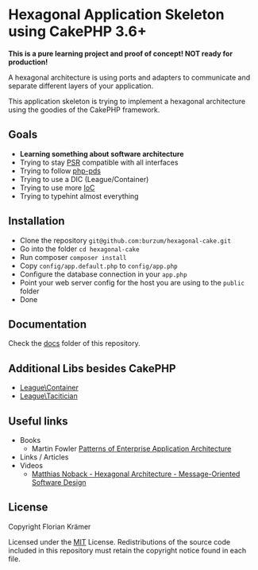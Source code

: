 # Hexagonal Application Skeleton using CakePHP 3.6+

**This is a pure learning project and proof of concept! NOT ready for production!**

A hexagonal architecture is using ports and adapters to communicate and separate different layers of your application.

This application skeleton is trying to implement a hexagonal architecture using the goodies of the CakePHP framework.

## Goals

* **Learning something about software architecture**
* Trying to stay [PSR](https://www.php-fig.org/psr/) compatible with all interfaces
* Trying to follow [php-pds](https://github.com/php-pds/skeleton)
* Trying to use a DIC (League/Container)
* Trying to use more [IoC](https://en.wikipedia.org/wiki/Inversion_of_control)
* Trying to typehint almost everything

## Installation

* Clone the repository `git@github.com:burzum/hexagonal-cake.git`
* Go into the folder `cd hexagonal-cake`
* Run composer `composer install`
* Copy `config/app.default.php` to `config/app.php`
* Configure the database connection in your `app.php`
* Point your web server config for the host you are using to the `public` folder
* Done

## Documentation

Check the [docs](https://github.com/burzum/hexagonal-cake/tree/master/docs/Index.md) folder of this repository.

## Additional Libs besides CakePHP

* [League\Container](http://container.thephpleague.com/)
* [League\Tacitician](http://tactician.thephpleague.com/)

## Useful links

* Books
  * Martin Fowler [Patterns of Enterprise Application Architecture](https://martinfowler.com/books/eaa.html)
* Links / Articles
* Videos
  * [Matthias Noback - Hexagonal Architecture - Message-Oriented Software Design](https://www.youtube.com/watch?v=K1EJBmwg9EQ&t=2161s)

## License

Copyright Florian Krämer

Licensed under the [MIT](http://www.opensource.org/licenses/mit-license.php) License. Redistributions of the source code included in this repository must retain the copyright notice found in each file.
